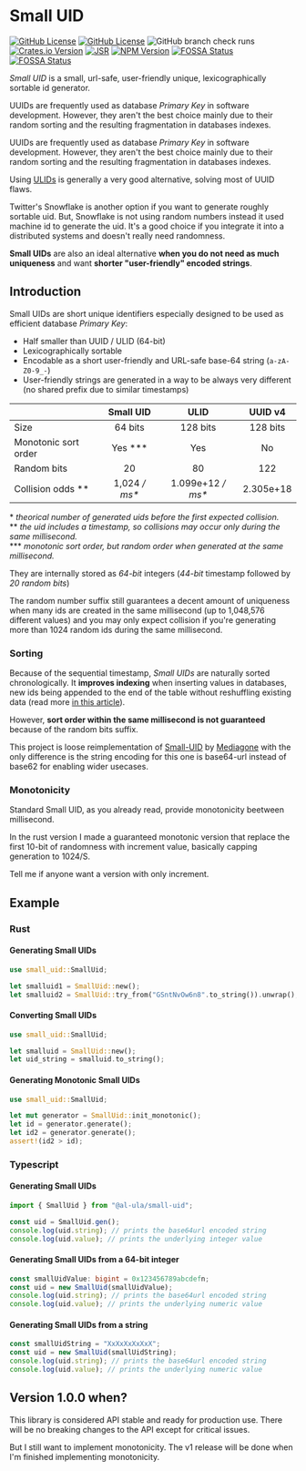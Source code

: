 # Small UID

[![GitHub License](https://img.shields.io/github/license/al-ula/small_uid)](https://github.com/al-ula/small_uid/typescript/blob/master/LICENSE-APACHE)
[![GitHub License](https://img.shields.io/badge/license-MIT-limegreen)](https://github.com/al-ula/small_uid/typescript/blob/master/LICENSE-MIT)
![GitHub branch check runs](https://img.shields.io/github/check-runs/al-ula/small_uid/master)
[![Crates.io Version](https://img.shields.io/crates/v/small_uid)](https://crates.io/crates/small_uid)
[![JSR](https://jsr.io/badges/@al-ula/small-uid)](https://jsr.io/@al-ula/small-uid)
[![NPM Version](https://img.shields.io/npm/v/small-uid)](https://www.npmjs.com/package/small-uid)
[![FOSSA Status](https://app.fossa.com/api/projects/git%2Bgithub.com%2Fal-ula%2Fsmall_uid.svg?type=shield&issueType=security)](https://app.fossa.com/projects/git%2Bgithub.com%2Fal-ula%2Fsmall_uid?ref=badge_shield&issueType=security)
[![FOSSA Status](https://app.fossa.com/api/projects/git%2Bgithub.com%2Fal-ula%2Fsmall_uid.svg?type=shield&issueType=license)](https://app.fossa.com/projects/git%2Bgithub.com%2Fal-ula%2Fsmall_uid?ref=badge_shield&issueType=license)

_Small UID_ is a small, url-safe, user-friendly unique, lexicographically
sortable id generator.

UUIDs are frequently used as database _Primary Key_ in software development.
However, they aren't the best choice mainly due to their random sorting and the
resulting fragmentation in databases indexes.

UUIDs are frequently used as database _Primary Key_ in software development.
However, they aren't the best choice mainly due to their random sorting and the
resulting fragmentation in databases indexes.

Using [ULIDs](https://github.com/ulid/spec) is generally a very good
alternative, solving most of UUID flaws.

Twitter's Snowflake is another option if you want to generate roughly sortable
uid. But, Snowflake is not using random numbers instead it used machine id to
generate the uid. It's a good choice if you integrate it into a distributed
systems and doesn't really need randomness.

**Small UIDs** are also an ideal alternative **when you do not need as much
uniqueness** and want **shorter "user-friendly" encoded strings**.

## Introduction

Small UIDs are short unique identifiers especially designed to be used as
efficient database _Primary Key_:

- Half smaller than UUID / ULID (64-bit)
- Lexicographically sortable
- Encodable as a short user-friendly and URL-safe base-64 string (`a-zA-Z0-9_-`)
- User-friendly strings are generated in a way to be always very different (no
  shared prefix due to similar timestamps)

|                           |      Small UID      |         ULID          |  UUID v4  |
| ------------------------- | :-----------------: | :-------------------: | :-------: |
| Size                      |       64 bits       |       128 bits        | 128 bits  |
| Monotonic sort order      | Yes &ast;&ast;&ast; |          Yes          |    No     |
| Random bits               |         20          |          80           |    122    |
| Collision odds &ast;&ast; |  1,024 _/ ms&ast;_  | 1.099e+12 _/ ms&ast;_ | 2.305e+18 |

&ast; _theorical number of generated uids before the first expected collision._\
&ast;&ast; _the uid includes a timestamp, so collisions may occur only during
the same millisecond._\
&ast;&ast;&ast; _monotonic sort order, but random order when generated at the
same millisecond._

They are internally stored as _64-bit_ integers (_44-bit_ timestamp followed by
_20 random bits_)

The random number suffix still guarantees a decent amount of uniqueness when
many ids are created in the same millisecond (up to 1,048,576 different values)
and you may only expect collision if you're generating more than 1024 random ids
during the same millisecond.

### Sorting

Because of the sequential timestamp, _Small UIDs_ are naturally sorted
chronologically. It **improves indexing** when inserting values in databases,
new ids being appended to the end of the table without reshuffling existing data
(read more
[in this article](https://www.codeproject.com/Articles/388157/GUIDs-as-fast-primary-keys-under-multiple-database)).

However, **sort order within the same millisecond is not guaranteed** because of
the random bits suffix.

This project is loose reimplementation of
[Small-UID](https://github.com/Mediagone/small-uid) by
[Mediagone](https://github.com/Mediagone) with the only difference is the string
encoding for this one is base64-url instead of base62 for enabling wider
usecases.

### Monotonicity
Standard Small UID, as you already read, provide monotonicity beetween millisecond.

In the rust version I made a guaranteed monotonic version that replace the first 10-bit of randomness with increment value, basically capping generation to 1024/S.

Tell me if anyone want a version with only increment.

## Example

### Rust

#### Generating Small UIDs

```rust
use small_uid::SmallUid;

let smalluid1 = SmallUid::new();
let smalluid2 = SmallUid::try_from("GSntNvOw6n8".to_string()).unwrap();
```

#### Converting Small UIDs

```rust
use small_uid::SmallUid;

let smalluid = SmallUid::new();
let uid_string = smalluid.to_string();
```

#### Generating Monotonic Small UIDs

```rust
use small_uid::SmallUid;

let mut generator = SmallUid::init_monotonic();
let id = generator.generate();
let id2 = generator.generate();
assert!(id2 > id);
```

### Typescript

#### Generating Small UIDs

```typescript
import { SmallUid } from "@al-ula/small-uid";

const uid = SmallUid.gen();
console.log(uid.string); // prints the base64url encoded string
console.log(uid.value); // prints the underlying integer value
```

#### Generating Small UIDs from a 64-bit integer

```typescript
const smallUidValue: bigint = 0x123456789abcdefn;
const uid = new SmallUid(smallUidValue);
console.log(uid.string); // prints the base64url encoded string
console.log(uid.value); // prints the underlying numeric value
```

#### Generating Small UIDs from a string

```typescript
const smallUidString = "XxXxXxXxXxX";
const uid = new SmallUid(smallUidString);
console.log(uid.string); // prints the base64url encoded string
console.log(uid.value); // prints the underlying numeric value
```

## Version 1.0.0 when?

This library is considered API stable and ready for production use. There will
be no breaking changes to the API except for critical issues.

But I still want to implement monotonicity. The v1 release will be done when I'm
finished implementing monotonicity.
